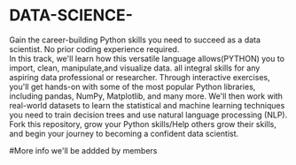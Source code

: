 # DATA-SCIENCE-
Gain the career-building Python skills you need to succeed as a data scientist.
No prior coding experience required.  
In this track, we'll learn how this versatile language allows(PYTHON) you to import, clean, manipulate,and visualize data.
all integral skills for any aspiring data professional or researcher. 
Through interactive exercises, you'll get hands-on with some of the most popular Python libraries, including pandas, NumPy, Matplotlib, and many more.
We'll then work with real-world datasets to learn the statistical and machine learning techniques you need to train decision trees and use natural language processing (NLP). 
Fork this repository, grow your Python skills/Help others grow their skills, and begin your journey to becoming a confident data scientist.

#More info we'll be addded by members
